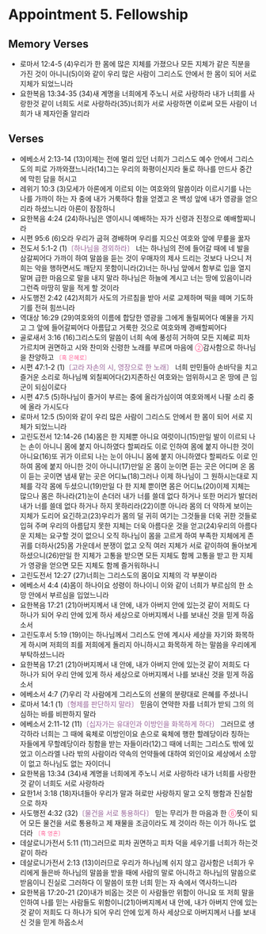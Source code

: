 #  Appointment 5. Fellowship

## Memory Verses
- 로마서 12:4-5 (4)우리가 한 몸에 많은 지체를 가졌으나 모든 지체가 같은 직분을 가진 것이 아니니(5)이와 같이 우리 많은 사람이 그리스도 안에서 한 몸이 되어 서로 지체가 되었느니라
- 요한복음 13:34-35 (34)새 계명을 너희에게 주노니 서로 사랑하라 내가 너희를 사랑한것 같이 너희도 서로 사랑하라(35)너희가 서로 사랑하면 이로써 모든 사람이 너희가 내 제자인줄 알리라

## Verses
- 에베소서 2:13-14 (13)이제는 전에 멀리 있던 너희가 그리스도 예수 안에서 그리스도의 피로 가까와졌느니라(14)그는 우리의 화평이신지라 둘로 하나를 만드사 중간에 막힌 담을 허시고
- 레위기 10:3 (3)모세가 아론에게 이르되 이는 여호와의 말씀이라 이르시기를 나는 나를 가까이 하는 자 중에 내가 거룩하다 함을 얻겠고 온 백성 앞에 내가 영광을 얻으리라 하셨느니라 아론이 잠잠하니
- 요한복음 4:24 (24)하나님은 영이시니 예배하는 자가 신령과 진정으로 예배할찌니라
- 시편 95:6 (6)오라 우리가 굽혀 경배하며 우리를 지으신 여호와 앞에 무릎을 꿇자
- 전도서 5:1-2 (1)<FONT COLOR="#996699">〔하나님을 경외하라〕</FONT> 너는 하나님의 전에 들어갈 때에 네 발을 삼갈찌어다 가까이 하여 말씀을 듣는 것이 우매자의 제사 드리는 것보다 나으니 저희는 악을 행하면서도 깨닫지 못함이니라(2)너는 하나님 앞에서 함부로 입을 열지 말며 급한 마음으로 말을 내지 말라 하나님은 하늘에 계시고 너는 땅에 있음이니라 그런즉 마땅히 말을 적게 할 것이라
- 사도행전 2:42 (42)저희가 사도의 가르침을 받아 서로 교제하며 떡을 떼며 기도하기를 전혀 힘쓰니라
- 역대상 16:29 (29)여호와의 이름에 합당한 영광을 그에게 돌릴찌어다 예물을 가지고 그 앞에 들어갈찌어다 아름답고 거룩한 것으로 여호와께 경배할찌어다
- 골로새서 3:16 (16)그리스도의 말씀이 너희 속에 풍성히 거하여 모든 지혜로 피차 가르치며 권면하고 시와 찬미와 신령한 노래를 부르며 마음에 <SMALL><FONT COLOR="#FF6095">②</FONT></SMALL>감사함으로 하나님을 찬양하고 <SMALL><FONT COLOR="#FF6095">〔혹 은혜로〕</FONT></SMALL>
- 시편 47:1-2 (1)<FONT COLOR="#996699">〔고라 자손의 시, 영장으로 한 노래〕</FONT> 너희 만민들아 손바닥을 치고 즐거운 소리로 하나님께 외칠찌어다(2)지존하신 여호와는 엄위하시고 온 땅에 큰 임군이 되심이로다
- 시편 47:5 (5)하나님이 즐거이 부르는 중에 올라가심이여 여호와께서 나팔 소리 중에 올라 가시도다
- 로마서 12:5 (5)이와 같이 우리 많은 사람이 그리스도 안에서 한 몸이 되어 서로 지체가 되었느니라
- 고린도전서 12:14-26 (14)몸은 한 지체뿐 아니요 여럿이니(15)만일 발이 이르되 나는 손이 아니니 몸에 붙지 아니하였다 할찌라도 이로 인하여 몸에 붙지 아니한 것이 아니요(16)또 귀가 이르되 나는 눈이 아니니 몸에 붙지 아니하였다 할찌라도 이로 인하여 몸에 붙지 아니한 것이 아니니(17)만일 온 몸이 눈이면 듣는 곳은 어디며 온 몸이 듣는 곳이면 냄새 맡는 곳은 어디뇨(18)그러나 이제 하나님이 그 원하시는대로 지체를 각각 몸에 두셨으니(19)만일 다 한 지체 뿐이면 몸은 어디뇨(20)이제 지체는 많으나 몸은 하나라(21)눈이 손더러 내가 너를 쓸데 없다 하거나 또한 머리가 발더러 내가 너를 쓸데 없다 하거나 하지 못하리라(22)이뿐 아니라 몸의 더 약하게 보이는 지체가 도리어 요긴하고(23)우리가 몸의 덜 귀히 여기는 그것들을 더욱 귀한 것들로 입혀 주며 우리의 아름답지 못한 지체는 더욱 아름다운 것을 얻고(24)우리의 아름다운 지체는 요구할 것이 없으니 오직 하나님이 몸을 고르게 하여 부족한 지체에게 존귀를 더하사(25)몸 가운데서 분쟁이 없고 오직 여러 지체가 서로 같이하여 돌아보게 하셨으니(26)만일 한 지체가 고통을 받으면 모든 지체도 함께 고통을 받고 한 지체가 영광을 얻으면 모든 지체도 함께 즐거워하나니
- 고린도전서 12:27 (27)너희는 그리스도의 몸이요 지체의 각 부분이라
- 에베소서 4:4 (4)몸이 하나이요 성령이 하나이니 이와 같이 너희가 부르심의 한 소망 안에서 부르심을 입었느니라
- 요한복음 17:21 (21)아버지께서 내 안에, 내가 아버지 안에 있는것 같이 저희도 다 하나가 되어 우리 안에 있게 하사 세상으로 아버지께서 나를 보내신 것을 믿게 하옵소서
- 고린도후서 5:19 (19)이는 하나님께서 그리스도 안에 계시사 세상을 자기와 화목하게 하시며 저희의 죄를 저희에게 돌리지 아니하시고 화목하게 하는 말씀을 우리에게 부탁하셨느니라
- 요한복음 17:21 (21)아버지께서 내 안에, 내가 아버지 안에 있는것 같이 저희도 다 하나가 되어 우리 안에 있게 하사 세상으로 아버지께서 나를 보내신 것을 믿게 하옵소서
- 에베소서 4:7 (7)우리 각 사람에게 그리스도의 선물의 분량대로 은혜를 주셨나니
- 로마서 14:1 (1)<FONT COLOR="#996699">〔형제를 판단하지 말라〕</FONT> 믿음이 연약한 자를 너희가 받되 그의 의심하는 바를 비판하지 말라
- 에베소서 2:11-12 (11)<FONT COLOR="#996699">〔십자가는 유대인과 이방인을 화목하게 하다〕</FONT> 그러므로 생각하라 너희는 그 때에 육체로 이방인이요 손으로 육체에 행한 할례당이라 칭하는 자들에게 무할례당이라 칭함을 받는 자들이라(12)그 때에 너희는 그리스도 밖에 있었고 이스라엘 나라 밖의 사람이라 약속의 언약들에 대하여 외인이요 세상에서 소망이 없고 하나님도 없는 자이더니
- 요한복음 13:34 (34)새 계명을 너희에게 주노니 서로 사랑하라 내가 너희를 사랑한것 같이 너희도 서로 사랑하라
- 요한1서 3:18 (18)자녀들아 우리가 말과 혀로만 사랑하지 말고 오직 행함과 진실함으로 하자
- 사도행전 4:32 (32)<FONT COLOR="#996699">〔물건을 서로 통용하다〕</FONT> 믿는 무리가 한 마음과 한 <SMALL><FONT COLOR="#FF6095">⑥</FONT></SMALL>뜻이 되어 모든 물건을 서로 통용하고 제 재물을 조금이라도 제 것이라 하는 이가 하나도 없더라 <SMALL><FONT COLOR="#FF6095">〔혹 영혼〕</FONT></SMALL>
- 데살로니가전서 5:11 (11)그러므로 피차 권면하고 피차 덕을 세우기를 너희가 하는것 같이 하라
- 데살로니가전서 2:13 (13)이러므로 우리가 하나님께 쉬지 않고 감사함은 너희가 우리에게 들은바 하나님의 말씀을 받을 때에 사람의 말로 아니하고 하나님의 말씀으로 받음이니 진실로 그러하다 이 말씀이 또한 너희 믿는 자 속에서 역사하느니라
- 요한복음 17:20-21 (20)내가 비옵는 것은 이 사람들만 위함이 아니요 또 저희 말을 인하여 나를 믿는 사람들도 위함이니(21)아버지께서 내 안에, 내가 아버지 안에 있는것 같이 저희도 다 하나가 되어 우리 안에 있게 하사 세상으로 아버지께서 나를 보내신 것을 믿게 하옵소서
